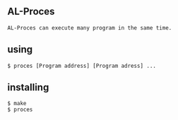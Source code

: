 ## AL-Proces
	AL-Proces can execute many program in the same time.

## using
	$ proces [Program address] [Program adress] ...


## installing
	$ make
	$ proces

